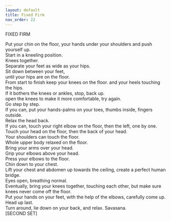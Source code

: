 ```yaml
---
layout: default
title: Fixed Firm
nav_order: 22
---
```


FIXED FIRM  

Put your chin on the floor, your hands under your shoulders and push yourself up.  
Start in a kneeling position.  
Knees together.  
Separate your feet as wide as your hips.  
Sit down between your feet,  
until your hips are on the floor.  
From start to finish keep your knees on the floor. 
and your heels touching the hips.  
If it bothers the knees or ankles, stop, back up.  
open the knees to make it more comfortable, try again.  
Go step by step.  
If you can, put your hands-palms on your toes, thumbs inside, fingers outside.  
Relax the head back.  
If you can, touch your right elbow on the floor, then the left, one by one.  
Touch your head on the floor, then the back of your head.  
Your shoulders can touch the floor.  
Whole upper body relaxed on the floor.  
Bring your arms over your head.  
Grip your elbows above your head.  
Press your elbows to the floor.  
Chin down to your chest.  
Lift your chest and abdomen up towards the ceiling, create a perfect human bridge.  
Eyes open, breathing normal.  
Eventually, bring your knees together, touching each other, but make sure knees never come off the floor.  
Put your hands on your feet, with the help of the elbows, carefully come up. Head up last.  
Turn around, lie down on your back, and relax. Savasana.  
[SECOND SET]  